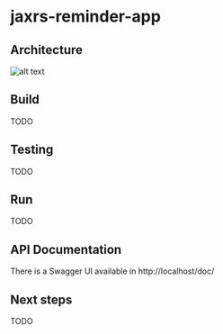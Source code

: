 # jaxrs-reminder-app

## Architecture

![alt text](https://github.com/slarre/jaxrs-reminder-app/blob/d89bdc3f19cf19302b53441106c9fbc9c9f566e0/solution_architecture.png)

## Build

TODO

## Testing

TODO

## Run

TODO

## API Documentation

There is a Swagger UI available in http://localhost/doc/

## Next steps

TODO
